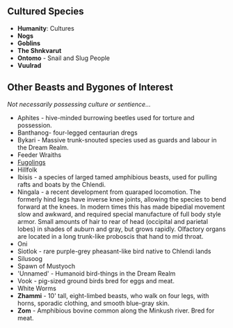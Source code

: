 ## Cultured Species
* **Humanity**: Cultures
* **Nogs**
* **Goblins**
* **The Shnkvarut**
* **Ontomo** - Snail and Slug People
* **Vuulrad**

## Other Beasts and Bygones of Interest
*Not necessarily possessing culture or sentience...*

* Aphites - hive-minded burrowing beetles used for torture and possession.
* Banthanog- four-legged centaurian dregs
* Bykari - Massive trunk-snouted species used as guards and labour in the Dream Realm.
* Feeder Wraiths
* [Fugolings](fugolings.md)
* Hillfolk
* Ibisis - a species of larged tamed amphibious beasts, used for pulling rafts and boats by the Chlendi.
* Ningala - a recent development from quaraped locomotion.  The formerly hind legs have inverse knee joints, allowing the species to bend forward at the knees.  In modern times this has made bipedial movement slow and awkward, and required special manufacture of full body style armor.  Small amounts of hair to rear of head (occipital and parietal lobes) in shades of auburn and gray, but grows rapidly.  Olfactory organs are located in a long trunk-like proboscis that hand to mid throat.
* Oni
* Siotlok - rare purple-grey pheasant-like bird native to Chlendi lands
* Silusoog
* Spawn of Mustyoch
* 'Unnamed' - Humanoid bird-things in the Dream Realm
* Vook - pig-sized ground birds bred for eggs and meat. 
* White Worms
* **Zhammi** - 10' tall, eight-limbed beasts, who walk on four legs, with horns, sporadic clothing, and smooth blue-gray skin.
* **Zom** - Amphibious bovine common along the Minkush river. Bred for meat.
